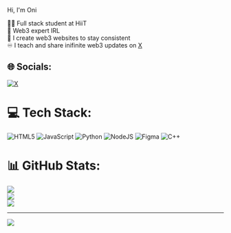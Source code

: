 Hi, I'm Oni

🧑‍💻 Full stack student at HiiT<br/>
🔐 Web3 expert IRL<br/>
🔗 I create web3 websites to stay consistent<br/>
♾️ I teach and share inifinite web3 updates on [X](https://x.com/RadicalOniSzn)


## 🌐 Socials:
[![X](https://img.shields.io/badge/X-black.svg?logo=X&logoColor=white)](https://x.com/RadicalOniSzn) 


# 💻 Tech Stack:
![HTML5](https://img.shields.io/badge/html5-%23E34F26.svg?style=for-the-badge&logo=html5&logoColor=white) ![JavaScript](https://img.shields.io/badge/javascript-%23323330.svg?style=for-the-badge&logo=javascript&logoColor=%23F7DF1E) ![Python](https://img.shields.io/badge/python-3670A0?style=for-the-badge&logo=python&logoColor=ffdd54) ![NodeJS](https://img.shields.io/badge/node.js-6DA55F?style=for-the-badge&logo=node.js&logoColor=white) ![Figma](https://img.shields.io/badge/figma-%23F24E1E.svg?style=for-the-badge&logo=figma&logoColor=white) ![C++](https://img.shields.io/badge/c++-%2300599C.svg?style=for-the-badge&logo=c%2B%2B&logoColor=white)
# 📊 GitHub Stats:
![](https://github-readme-stats.vercel.app/api?username=radicaloniszn&theme=merko&hide_border=false&include_all_commits=false&count_private=false)<br/>
![](https://nirzak-streak-stats.vercel.app/?user=radicaloniszn&theme=merko&hide_border=false)<br/>
![](https://github-readme-stats.vercel.app/api/top-langs/?username=radicaloniszn&theme=merko&hide_border=false&include_all_commits=false&count_private=false&layout=compact)

---
[![](https://visitcount.itsvg.in/api?id=radicaloniszn&icon=0&color=0)](https://visitcount.itsvg.in)

<!-- Proudly created with GPRM ( https://gprm.itsvg.in ) -->

<!-- Proudly created with GPRM ( https://gprm.itsvg.in ) -->
